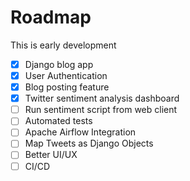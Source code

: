 

# Roadmap

This is early development

- [x] Django blog app
- [x] User Authentication
- [x] Blog posting feature
- [x] Twitter sentiment analysis dashboard
- [ ] Run sentiment script from web client
- [ ] Automated tests
- [ ] Apache Airflow Integration
- [ ] Map Tweets as Django Objects
- [ ] Better UI/UX
- [ ] CI/CD